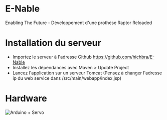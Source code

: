 # E-Nable
Enabling The Future - Développement d'une prothèse Raptor Reloaded

# Installation du serveur

- Importez le serveur à l'adresse Github https://github.com/hichbra/E-Nable
- Installez les dépendances avec Maven > Update Project 
- Lancez l'application sur un serveur Tomcat (Pensez à changer l'adresse ip du web service dans /src/main/webapp/index.jsp)

# Hardware
![Arduino + Servo](https://dl.dropboxusercontent.com/s/3hrxul80wbjh30i/main.jpg)
